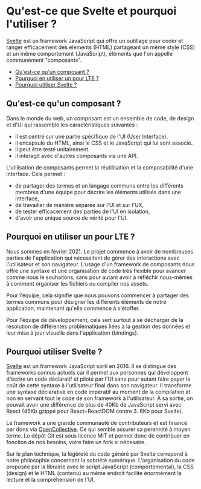 # Qu'est-ce que Svelte et pourquoi l'utiliser ? 

[Svelte](https://svelte.dev) est un framework JavaScript qui offre un outillage pour 
coder et ranger efficacement des éléments (HTML) partageant un même style (CSS) et un 
même comportement (JavaScript), éléments que l'on appelle communément "composants".

- [Qu'est-ce qu'un composant ?](#quest-ce-quun-composant-)
- [Pourquoi en utiliser un pour LTE ?](#pourquoi-en-utiliser-un-pour-lte-)
- [Pourquoi utiliser Svelte ?](#pourquoi-utiliser-svelte-)

## Qu'est-ce qu'un composant ? 

Dans le monde du web, un composant est un ensemble de code, de design et d'UI qui 
rassemble les caractéristiques suivantes : 
- il est centré sur une partie spécifique de l'UI (User Interface).
- il encapsule du HTML, ainsi le CSS et le JavaScript qui lui sont associé.
- il peut être testé unitairement.
- il interagit avec d'autres composants via une API.

L'utilisation de composants permet la réutilisation et la composabilité d'une 
interface. Cela permet :
- de partager des termes et un langage communs entre les différents membres d'une 
  équipe pour décrire les éléments utilisés dans une interface,
- de travailler de manière séparée sur l'UI et sur l'UX,
- de tester efficacement des parties de l'UI en isolation,
- d'avoir une unique source de vérité pour l'UI.
  
## Pourquoi en utiliser un pour LTE ? 

Nous sommes en février 2021. Le projet commence à avoir de nombreuses parties de 
l'application qui nécessitent de gérer des interactions avec l'utilisateur et son 
navigateur. L'usage d'un framework de composants nous offre une syntaxe et une 
organisation de code très flexible pour avancer comme nous le souhaitons, sans pour 
autant avoir à réfléchir nous-mêmes à comment organiser les fichiers ou compiler nos 
assets.

Pour l'équipe, cela signifie que nous pouvons commencer à partager des termes communs 
pour désigner les différents éléments de notre application, maintenant qu'elle 
commence à s'étoffer.

Pour l'équipe de développement, cela sert surtout à se décharger de la résolution de 
différentes problématiques liées à la gestion des données et leur mise à jour visuelle 
dans l'application (bindings). 

## Pourquoi utiliser Svelte ?

[Svelte](https://svelte.dev) est un framework JavaScript sorti en 2016. Il se 
distingue des frameworks connus actuels car il permet aux personnes qui développent 
d'écrire un code déclaratif et piloté par l'UI sans pour autant faire payer le coût 
de cette syntaxe à l'utilisateur final dans son navigateur. Il transforme une syntaxe 
déclarative en code impératif au moment de la compilation et non en servant tout le 
code de son framework à l'utilisateur. À sa sortie, on pouvait avoir une différence de 
plus de 40Kb de JavaScript servi avec React (45Kb gzippé pour React+ReactDOM contre 3.
6Kb pour Svelte).

Le framework a une grande communauté de contributeurs et est financé par dons via 
[OpenCollective](https://opencollective.com/svelte). Ce qui semble assurer sa 
perennité à moyen terme. Le dépôt Git est sous licence MIT et permet donc de 
contribuer en fonction de nos besoins, voire faire un fork si nécesaire.

Sur le plan technique, la légèreté du code généré par Svelte correpond à notre philosophie
concernant la sobriété numérique. L'organisation du code proposée par la librairie avec le 
script JavaScript (comportemental), la CSS (design) et le HTML (contenu) au même endroit 
facilite énormément la lecture et la compréhension de l'UI.
